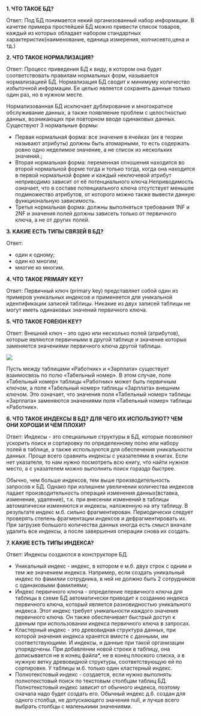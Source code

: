 **1. ЧТО ТАКОЕ БД?**

Ответ: Под БД  понимается некий организованный набор информации. В качетве примера простейшей БД можно привести список товаров, каждый из которых обладает набором стандартных характеристик(наименование, единица измерения, колчисевто,цена и тд.)

**2. ЧТО ТАКОЕ НОРМАЛИЗАЦИЯ?**

Ответ: Процесс приведения БД к виду, в котором она будет соответствовать правилам нормальных форм, называется нормализацией БД. Нормализация БД сводит к минимуму количество избыточной информации. Ее целью является сохранять данные только один раз, но в нужном месте.

Нормализованная БД исключает дублирование и многократное обслуживание данных, а также появляение проблем с целостностью данных, возникающих при повторном вводе одинаковых данных.
Существуют 3 нормальные формы:

* Первая нормальная форма:  все значения в ячейках (их в теории называют атрибуты) должны быть атомарными, то есть содержать ровно одно неделимое значение, а не список из нескольких значений.;
* Вторая нормальная форма: переменная отношения находится во второй нормальной форме тогда и только тогда, когда она находится в первой нормальной форме и каждый неключевой атрибут неприводимо зависит от её потенциального ключа.Неприводимость означает, что в составе потенциального ключа отсутствует меньшее подмножество атрибутов, от которого можно также вывести данную функциональную зависимость.
* Третья нормальная форма: должны выполняться требования 1NF и 2NF и значения полей должны зависеть только от первичного ключа, а не от других полей.

**3. КАКИЕ ЕСТЬ ТИПЫ СВЯЗЕЙ В БД?**

Ответ: 

* один к одному;
* один ко многим;
* многие ко многим.

**4. ЧТО ТАКОЕ PRIMARY KEY?**

Ответ: Первичный ключ (primary key) представляет собой один из примеров уникальных индексов и применяется для уникальной идентификации записей таблицы. Никакие из двух записей таблицы не могут иметь одинаковых значений первичного ключа.

**5. ЧТО ТАКОЕ FOREIGH KEY?**

Ответ: Внешний ключ – это одно или несколько полей (атрибутов), которые являются первичными в другой таблице и значение которых заменяется значениями первичного ключа другой таблицы.

![](https://www.bestprog.net/wp-content/uploads/2017/10/09_00_05_01r.jpg)

Пусть между таблицами «Работник» и «Зарплата» существует взаимосвязь по полю «Табельный номер». В этом случае, поле «Табельный номер» таблицы «Работник» может быть первичным ключом, а поле «Табельный номер» таблицы «Зарплата» внешним ключом. Это означает, что значения поля «Табельный номер» таблицы «Зарплата» заменяются значениями поля «Табельный номер» таблицы «Работник».

**6. ЧТО ТАКОЕ ИНДЕКСЫ В БД? ДЛЯ ЧЕГО ИХ ИСПОЛЬЗУЮТ? ЧЕМ ОНИ ХОРОШИ И ЧЕМ ПЛОХИ?**

Ответ: Индексы - это специальные структуры в БД, которые позволяют ускорить поиск и сортировку по определенному полю или набору полей в таблице, а также используются  для обеспечения уникальности данных. Проще всего сравнить индексы с указателями в книгах. Если нет указателя, то нам нужно посмотреть всю книгу, что найти нужное место, а с указателем можно выполнить поиск гораздо быстрее.

Обычно, чем больше индексов, тем выше производительность запросов к БД. Однако при излишнем увеличении количества индексов падает производительность операций изменения данных(вставка, изменение, удаление), т.к. при внесении изменений в таблицы автоматически изменяются и индексы, наложенную на эту таблицу. В результате индекс м.б. сильно фрагментирован. Периодически следует проверять степень фрагментации индексов и дефрагментировать их. При загрузке большого количества данных иногда есть смысл вначале удалить все индексы, а после завершения операции снова их создать.

**7. КАКИЕ ЕСТЬ ТИПЫ ИНДЕКСА?**

Ответ: Индексы создаются в конструкторе БД.

* Уникальный индекс - индекс, в котором е м.б. двух строк с одним и тем же значением индекса. Например, если создать уникальный индекс по фамилии сотрудника, в ней не должно быть 2 сотрудников с одинаковыми фамилиями;
* Индекс первичного ключа - определение первичного ключа для таблицы в схеме БД автоматически приводит к созданию индекса первичного ключа, который является разновидностью уникального индекса. Этот индекс требует уникальности каждого значения первичного ключа. Он также обеспечивает быстрый доступ к данным при использовании индекса первичного ключа в запросах.
* Кластерный индекс - это древовидная структура данных, при которой значения индекса хранятся вместе с данными, им соответствующими. И индексы, и данные при такой организации упорядочены. При добавлении новой строки в таблицу, она дописывается не в конец файла*, не в конец плоского списка, а в нужную ветку древовидной структуры, соответствующую ей по сортировке. У таблицы м.б. только один кластерный индекс.
* Полнотекстовый индекс - создается, если нужно выполнять полнотекстовый поиск по текстовым столбцам таблиц БД. Полнотекстовый индекс зависит от обычного индекса, поэтому сначала надо будет создать его. Обычный индекс д.б. создан для одного столбца, не допускающего значения null, и лучше всего выбрать столбцы с маленькими значениями.
